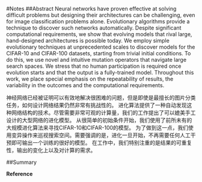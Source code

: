 

#Notes
##Abstract
Neural networks have proven effective at solving difficult problems but designing their architectures can be challenging, even for image classification problems alone. Evolutionary algorithms provide a technique to discover such networks automatically. Despite significant computational requirements, we show that evolving models that rival large, hand-designed architectures is possible today. We employ simple evolutionary techniques at unprecedented scales to discover models for the CIFAR-10 and CIFAR-100 datasets, starting from trivial initial conditions. To do this, we use novel and intuitive mutation operators that navigate large search spaces. We stress that no human participation is required once evolution starts and that the output is a fully-trained model. Throughout this work, we place special emphasis on the repeatability of results, the variability in the outcomes and the computational requirements. 

神经网络已经被证明可以有效地解决很困难的问题，但是即使是最擅长的图片分类任务，如何设计网络结果仍然非常有挑战性的。
进化算法提供了一种自动发现这种网络结构的技术。尽管需要非常可观的计算量，我们的工作提出了可以媲美手工设计的大型网络的进化模型。
从很简单的初始条件开始，我们使用了前所未有的大规模进化算法来寻找CIFAR-10和CIFAR-100的模型。
为了做到这一点，我们使用变异操作来巡视搜索空间。需要强调的是，进化一旦开始，不再需要任何人工干预即可输出一个训练的很好的模型。
在工作中，我们特别注重的是结果的可重复性，输出的变化上以及对计算的需求。

##Summary



**Reference**

